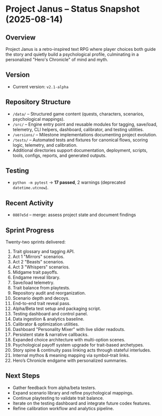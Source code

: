 # Project Janus – Status Snapshot (2025-08-14)

## Overview
Project Janus is a retro-inspired text RPG where player choices both guide the story and quietly build a psychological profile, culminating in a personalized "Hero's Chronicle" of mind and myth.

## Version
- Current version: `v2.1-alpha`

## Repository Structure
- `/data/` – Structured game content (quests, characters, scenarios, psychological mappings).
- `/src/` – Engine entry point and reusable modules for tagging, save/load, telemetry, CLI helpers, dashboard, calibrator, and testing utilities.
- `/versions/` – Milestone implementations documenting project evolution.
- `/tests/` – Automated tests and fixtures for canonical flows, scoring logic, telemetry, and calibration.
- Additional directories support documentation, deployment, scripts, tools, configs, reports, and generated outputs.

## Testing
- `python -m pytest` → **17 passed**, 2 warnings (deprecated `datetime.utcnow`).

## Recent Activity
- `0807e5d` – merge: assess project state and document findings

## Sprint Progress
Twenty-two sprints delivered:
1. Trait glossary and tagging API.
2. Act 1 "Mirrors" scenarios.
3. Act 2 "Beasts" scenarios.
4. Act 3 "Whispers" scenarios.
5. Midgame trait payoffs.
6. Endgame reveal library.
7. Save/load telemetry.
8. Trait balance from playtests.
9. Repository audit and reorganization.
10. Scenario depth and decoys.
11. End-to-end trait reveal pass.
12. Alpha/Beta test setup and packaging script.
13. Testing dashboard and control panel.
14. Data ingestion & analytics baseline.
15. Calibrator & optimization utilities.
16. Dashboard "Personality Mixer" with live slider readouts.
17. Persistent state & narrative callbacks.
18. Expanded choice architecture with multi-option scenes.
19. Psychological payoff system upgrade for trait-based archetypes.
20. Story spine & continuity pass linking acts through stateful interludes.
21. Internal mythos & meaning mapping via symbol–trait links.
22. Hero’s Chronicle endgame with personalized summaries.

## Next Steps
- Gather feedback from alpha/beta testers.
- Expand scenario library and refine psychological mappings.
- Continue playtesting to validate trait balance.
- Iterate on the testing dashboard and integrate future codex features.
- Refine calibration workflow and analytics pipeline.
